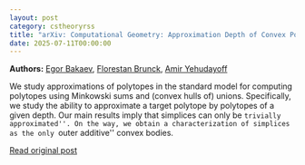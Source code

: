 ```yaml
---
layout: post
category: cstheoryrss
title: "arXiv: Computational Geometry: Approximation Depth of Convex Polytopes"
date: 2025-07-11T00:00:00
---
```


**Authors:** [Egor Bakaev](https://dblp.uni-trier.de/search?q=Egor+Bakaev), [Florestan Brunck](https://dblp.uni-trier.de/search?q=Florestan+Brunck), [Amir Yehudayoff](https://dblp.uni-trier.de/search?q=Amir+Yehudayoff)

We study approximations of polytopes in the standard model for computing
polytopes using Minkowski sums and (convex hulls of) unions. Specifically, we
study the ability to approximate a target polytope by polytopes of a given
depth. Our main results imply that simplices can only be ``trivially
approximated''. On the way, we obtain a characterization of simplices as the
only ``outer additive'' convex bodies.

[Read original post](http://arxiv.org/abs/2507.07779v1)
